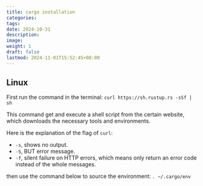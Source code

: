 ```yaml
---
title: cargo installation
categories: 
tags: 
date: 2024-10-31
description: 
image: 
weight: 1
draft: false
lastmod: 2024-11-01T15:52:45+08:00
---
```

## Linux

First run the command in the terminal: 
`curl https://sh.rustup.rs -sSf | sh`

This command get and execute a shell script from the certain website, which downloads the necessary tools and environments.

Here is the explanation of the flag of `curl`:
- `-s`, shows no output.
- `-S`, BUT error message.
- `-f`, silent failure on HTTP errors, which means only return an error code instead of the whole messages.


then use the command below to source the environment:
`. ~/.cargo/env`

